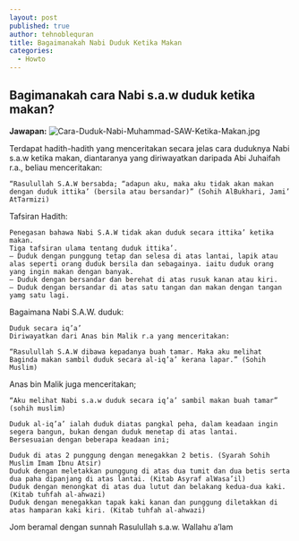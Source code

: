 ```yaml
---
layout: post
published: true
author: tehnoblequran
title: Bagaimanakah Nabi Duduk Ketika Makan
categories:
  - Howto
---
```

## Bagimanakah cara Nabi s.a.w duduk ketika makan?

**Jawapan:**
![Cara-Duduk-Nabi-Muhammad-SAW-Ketika-Makan.jpg]({{site.baseurl}}/images/Cara-Duduk-Nabi-Muhammad-SAW-Ketika-Makan.jpg)

Terdapat hadith-hadith yang menceritakan secara jelas cara duduknya Nabi s.a.w ketika makan, diantaranya yang diriwayatkan daripada Abi Juhaifah r.a., beliau menceritakan:

    “Rasulullah S.A.W bersabda; “adapun aku, maka aku tidak akan makan dengan duduk ittika’ (bersila atau bersandar)” (Sohih AlBukhari, Jami’ AtTarmizi)

Tafsiran Hadith:

    Penegasan bahawa Nabi S.A.W tidak akan duduk secara ittika’ ketika makan.
    Tiga tafsiran ulama tentang duduk ittika’.
    – Duduk dengan punggung tetap dan selesa di atas lantai, lapik atau alas seperti orang duduk bersila dan sebagainya. iaitu duduk orang yang ingin makan dengan banyak.
    – Duduk dengan bersandar dan berehat di atas rusuk kanan atau kiri.
    – Duduk dengan bersandar di atas satu tangan dan makan dengan tangan yamg satu lagi.

Bagaimana Nabi S.A.W. duduk:

    Duduk secara iq’a’
    Diriwayatkan dari Anas bin Malik r.a yang menceritakan:

    “Rasulullah S.A.W dibawa kepadanya buah tamar. Maka aku melihat Baginda makan sambil duduk secara al-iq’a’ kerana lapar.” (Sohih Muslim)

Anas bin Malik juga menceritakan;

    “Aku melihat Nabi s.a.w duduk secara iq’a’ sambil makan buah tamar” (sohih muslim)

    Duduk al-iq’a’ ialah duduk diatas pangkal peha, dalam keadaan ingin segera bangun, bukan dengan duduk menetap di atas lantai.
    Bersesuaian dengan beberapa keadaan ini;

    Duduk di atas 2 punggung dengan menegakkan 2 betis. (Syarah Sohih Muslim Imam Ibnu Atsir)
    Duduk dengan meletakkan punggung di atas dua tumit dan dua betis serta dua paha dipanjang di atas lantai. (Kitab Asyraf alWasa’il)
    Duduk dengan menongkat di atas dua lutut dan belakang kedua-dua kaki. (Kitab tuhfah al-ahwazi)
    Duduk dengan menegakkan tapak kaki kanan dan punggung diletakkan di atas hamparan kaki kiri. (Kitab tuhfah al-ahwazi)

Jom beramal dengan sunnah Rasulullah s.a.w.
Wallahu a’lam
